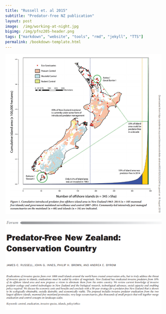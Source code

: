 ```yaml
---
title: "Russell et. al 2015"
subtitle: "Predator-free NZ publication"
layout: post
image:  /img/working-at-night.jpg
bigimg: /img/pfnz205-header.png
tags: ["markdown", "website", "tools", "rmd", "jekyll", "TTS"]
permalink: /bookdown-template.html
---
```


![1566092082423](../img/pfnz2050-russell2015-map.png)



![1566092254701](../img/pfnz205-header.png)